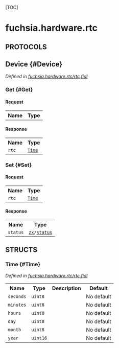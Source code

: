 [TOC]

# fuchsia.hardware.rtc


## **PROTOCOLS**

## Device {#Device}
*Defined in [fuchsia.hardware.rtc/rtc.fidl](https://fuchsia.googlesource.com/fuchsia/+/master/zircon/system/fidl/fuchsia-hardware-rtc/rtc.fidl#19)*


### Get {#Get}


#### Request
<table>
    <tr><th>Name</th><th>Type</th></tr>
    </table>


#### Response
<table>
    <tr><th>Name</th><th>Type</th></tr>
    <tr>
            <td><code>rtc</code></td>
            <td>
                <code><a class='link' href='#Time'>Time</a></code>
            </td>
        </tr></table>

### Set {#Set}


#### Request
<table>
    <tr><th>Name</th><th>Type</th></tr>
    <tr>
            <td><code>rtc</code></td>
            <td>
                <code><a class='link' href='#Time'>Time</a></code>
            </td>
        </tr></table>


#### Response
<table>
    <tr><th>Name</th><th>Type</th></tr>
    <tr>
            <td><code>status</code></td>
            <td>
                <code><a class='link' href='../zx/'>zx</a>/<a class='link' href='../zx/#status'>status</a></code>
            </td>
        </tr></table>



## **STRUCTS**

### Time {#Time}
*Defined in [fuchsia.hardware.rtc/rtc.fidl](https://fuchsia.googlesource.com/fuchsia/+/master/zircon/system/fidl/fuchsia-hardware-rtc/rtc.fidl#9)*





<table>
    <tr><th>Name</th><th>Type</th><th>Description</th><th>Default</th></tr><tr>
            <td><code>seconds</code></td>
            <td>
                <code>uint8</code>
            </td>
            <td></td>
            <td>No default</td>
        </tr><tr>
            <td><code>minutes</code></td>
            <td>
                <code>uint8</code>
            </td>
            <td></td>
            <td>No default</td>
        </tr><tr>
            <td><code>hours</code></td>
            <td>
                <code>uint8</code>
            </td>
            <td></td>
            <td>No default</td>
        </tr><tr>
            <td><code>day</code></td>
            <td>
                <code>uint8</code>
            </td>
            <td></td>
            <td>No default</td>
        </tr><tr>
            <td><code>month</code></td>
            <td>
                <code>uint8</code>
            </td>
            <td></td>
            <td>No default</td>
        </tr><tr>
            <td><code>year</code></td>
            <td>
                <code>uint16</code>
            </td>
            <td></td>
            <td>No default</td>
        </tr>
</table>















